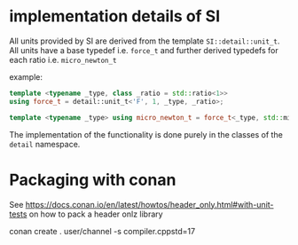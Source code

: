 # implementation details of SI

All units provided by SI are derived from the template `SI::detail::unit_t`. All units have a base typedef i.e. `force_t` and further derived typedefs for each ratio i.e. `micro_newton_t`

example:
```cpp
template <typename _type, class _ratio = std::ratio<1>>
using force_t = detail::unit_t<'F', 1, _type, _ratio>;

template <typename _type> using micro_newton_t = force_t<_type, std::micro>;
```

The implementation of the functionality is done purely in the classes of the `detail` namespace. 

# Packaging with conan

See https://docs.conan.io/en/latest/howtos/header_only.html#with-unit-tests on how to pack a header onlz library

conan create . user/channel -s compiler.cppstd=17